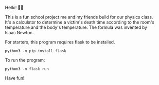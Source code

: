 Hello! ✋🏻

This is a fun school project me and my friends build for our physics class. It's a calculator to determine a victim's death time according to the room's temperature and the body's temperature. The formula was invented by Isaac Newton. 

For starters, this program requires flask to be installed. 

`python3 -m pip install flask`

To run the program:

`python3 -m flask run`

Have fun! 
